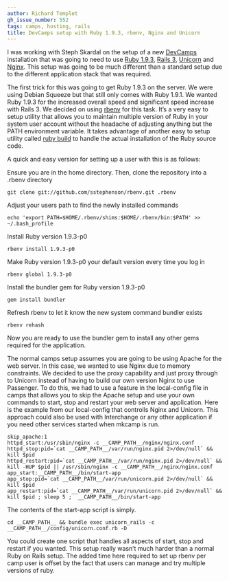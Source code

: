 ```yaml
---
author: Richard Templet
gh_issue_number: 552
tags: camps, hosting, rails
title: DevCamps setup with Ruby 1.9.3, rbenv, Nginx and Unicorn
---
```


I was working with Steph Skardal on the setup of a new [DevCamps](http://www.devcamps.org/) installation that was going to need to use [Ruby 1.9.3](http://www.ruby-lang.org/en/), [Rails 3](http://rubyonrails.org/), [Unicorn](http://unicorn.bogomips.org/) and [Nginx](http://wiki.nginx.org/Main). This setup was going to be much different than a standard setup due to the different application stack that was required.

The first trick for this was going to get Ruby 1.9.3 on the server. We were using Debian Squeeze but that still only comes with Ruby 1.9.1. We wanted Ruby 1.9.3 for the increased overall speed and significant speed increase with Rails 3. We decided on using [rbenv](https://github.com/sstephenson/rbenv) for this task. It’s a very easy to setup utility that allows you to maintain multiple version of Ruby in your system user account without the headache of adjusting anything but the PATH environment variable. It takes advantage of another easy to setup utility called [ruby build](https://github.com/sstephenson/ruby-build) to handle the actual installation of the Ruby source code.

A quick and easy version for setting up a user with this is as follows:

Ensure you are in the home directory. Then, clone the repository into a .rbenv directory

```nohighlight
git clone git://github.com/sstephenson/rbenv.git .rbenv
```
Adjust your users path to find the newly installed commands

```nohighlight
echo 'export PATH=$HOME/.rbenv/shims:$HOME/.rbenv/bin:$PATH' >> ~/.bash_profile
```
Install Ruby version 1.9.3-p0

```nohighlight
rbenv install 1.9.3-p0
```
Make Ruby version 1.9.3-p0 your default version every time you log in

```nohighlight
rbenv global 1.9.3-p0
```
Install the bundler gem for Ruby version 1.9.3-p0

```nohighlight
gem install bundler
```
Refresh rbenv to let it know the new system command bundler exists

```nohighlight
rbenv rehash
```

Now you are ready to use the bundler gem to install any other gems required for the application.

The normal camps setup assumes you are going to be using Apache for the web server. In this case, we wanted to use Nginx due to memory constraints. We decided to use the proxy capability and just proxy through to Unicorn instead of having to build our own version Nginx to use Passenger. To do this, we had to use a feature in the local-config file in camps that allows you to skip the Apache setup and use your own commands to start, stop and restart your web server and application.  Here is the example from our local-config that controlls Nginx and Unicorn. This approach could also be used with Interchange or any other application if you need other services started when mkcamp is run.

```nohighlight
skip_apache:1
httpd_start:/usr/sbin/nginx -c __CAMP_PATH__/nginx/nginx.conf
httpd_stop:pid=`cat __CAMP_PATH__/var/run/nginx.pid 2>/dev/null` && kill $pid
httpd_restart:pid=`cat __CAMP_PATH__/var/run/nginx.pid 2>/dev/null` && kill -HUP $pid || /usr/sbin/nginx -c __CAMP_PATH__/nginx/nginx.conf
app_start:__CAMP_PATH__/bin/start-app
app_stop:pid=`cat __CAMP_PATH__/var/run/unicorn.pid 2>/dev/null` && kill $pid
app_restart:pid=`cat __CAMP_PATH__/var/run/unicorn.pid 2>/dev/null` && kill $pid ; sleep 5 ;  __CAMP_PATH__/bin/start-app
```
The contents of the start-app script is simply.

```nohighlight
cd __CAMP_PATH__ && bundle exec unicorn_rails -c __CAMP_PATH__/config/unicorn.conf.rb -D
```

You could create one script that handles all aspects of start, stop and restart if you wanted. This setup really wasn’t much harder than a normal Ruby on Rails setup. The added time here required to set up rbenv per camp user is offset by the fact that users can manage and try multiple versions of ruby.
